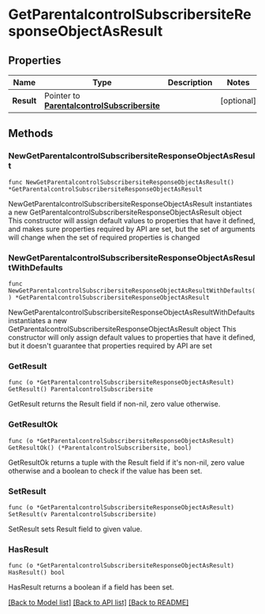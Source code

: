 # GetParentalcontrolSubscribersiteResponseObjectAsResult

## Properties

Name | Type | Description | Notes
------------ | ------------- | ------------- | -------------
**Result** | Pointer to [**ParentalcontrolSubscribersite**](ParentalcontrolSubscribersite.md) |  | [optional] 

## Methods

### NewGetParentalcontrolSubscribersiteResponseObjectAsResult

`func NewGetParentalcontrolSubscribersiteResponseObjectAsResult() *GetParentalcontrolSubscribersiteResponseObjectAsResult`

NewGetParentalcontrolSubscribersiteResponseObjectAsResult instantiates a new GetParentalcontrolSubscribersiteResponseObjectAsResult object
This constructor will assign default values to properties that have it defined,
and makes sure properties required by API are set, but the set of arguments
will change when the set of required properties is changed

### NewGetParentalcontrolSubscribersiteResponseObjectAsResultWithDefaults

`func NewGetParentalcontrolSubscribersiteResponseObjectAsResultWithDefaults() *GetParentalcontrolSubscribersiteResponseObjectAsResult`

NewGetParentalcontrolSubscribersiteResponseObjectAsResultWithDefaults instantiates a new GetParentalcontrolSubscribersiteResponseObjectAsResult object
This constructor will only assign default values to properties that have it defined,
but it doesn't guarantee that properties required by API are set

### GetResult

`func (o *GetParentalcontrolSubscribersiteResponseObjectAsResult) GetResult() ParentalcontrolSubscribersite`

GetResult returns the Result field if non-nil, zero value otherwise.

### GetResultOk

`func (o *GetParentalcontrolSubscribersiteResponseObjectAsResult) GetResultOk() (*ParentalcontrolSubscribersite, bool)`

GetResultOk returns a tuple with the Result field if it's non-nil, zero value otherwise
and a boolean to check if the value has been set.

### SetResult

`func (o *GetParentalcontrolSubscribersiteResponseObjectAsResult) SetResult(v ParentalcontrolSubscribersite)`

SetResult sets Result field to given value.

### HasResult

`func (o *GetParentalcontrolSubscribersiteResponseObjectAsResult) HasResult() bool`

HasResult returns a boolean if a field has been set.


[[Back to Model list]](../README.md#documentation-for-models) [[Back to API list]](../README.md#documentation-for-api-endpoints) [[Back to README]](../README.md)


